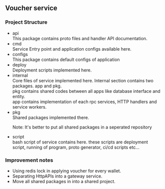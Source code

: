 <h2>Voucher service</h2>

<h3>Project Structure</h3>
<ul>
    <li>api</li>
        <div>
            This package contains proto files and handler API documentation. 
        </div>
    <li>cmd</li>
        <div>
            Service Entry point and application configs available here. 
        </div>
    <li>configs</li>
        <div>
            This package contains default configs of application
        </div>
    <li>deploy</li>
        <div>
            Deployment scripts implemented here.
        </div>
    <li>internal</li>
        <div>
            <div>
            Core files of service implemented here. Internal section contains two packages. app and pkg.
            <br>
            pkg contains shared codes between all apps like database interface and entity.
            <br>
            app contains implementation of each rpc services, HTTP handlers and service workers.
        </div>
        </div>
    <li>pkg</li>
        <div>
            Shared packages implemented there.
        </div>
        <p>
            Note: It's better to put all shared packages in a seperated repository
        </p>
    <li>script</li>
        <div>
            bash script of service contains here. these scripts are deployment script, running of program, proto generator, ci/cd scripts etc...
        </div>

</ul>

<h3>Improvement notes</h3>

<ul>
    <li>
        <div>
            Using redis lock in applying voucher for every wallet.
        </div>
    </li>
    <li>
        <div>
            Separating HttpAPIs into a gateway service.
        </div>
    </li>
    <li>
        <div>
            Move all shared packages in into a shared project.
        </div>
    </li>
</ul>